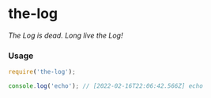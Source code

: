 # the-log

*The Log is dead. Long live the Log!*

### Usage

```javascript
require('the-log');

console.log('echo'); // [2022-02-16T22:06:42.566Z] echo
```
